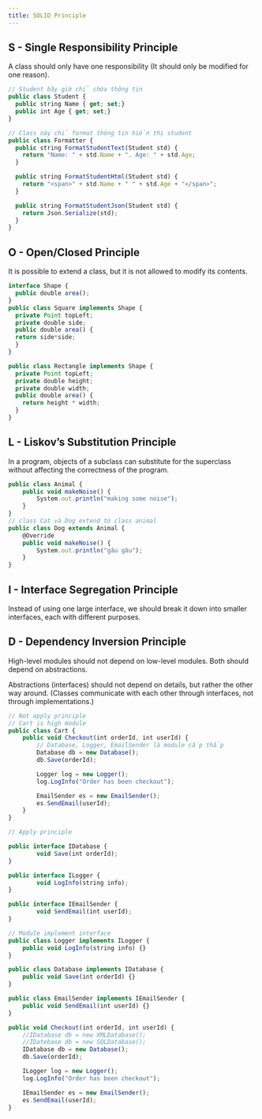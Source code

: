 ```yaml
---
title: SOLID Principle
---
```


## S - Single Responsibility Principle

A class should only have one responsibility (It should only be modified for one reason).

```ts
// Student bây giờ chỉ chứa thông tin
public class Student {
  public string Name { get; set;}
  public int Age { get; set;}
}

// Class này chỉ format thông tin hiển thị student
public class Formatter {
  public string FormatStudentText(Student std) {
    return "Name: " + std.Name + ". Age: " + std.Age;
  }

  public string FormatStudentHtml(Student std) {
    return "<span>" + std.Name + " " + std.Age + "</span>";
  }

  public string FormatStudentJson(Student std) {
    return Json.Serialize(std);
  }
}
```

## O - Open/Closed Principle

It is possible to extend a class, but it is not allowed to modify its contents.

```ts
interface Shape {
  public double area();
}
public class Square implements Shape {
  private Point topLeft;
  private double side;
  public double area() {
  return side*side;
  }
}

public class Rectangle implements Shape {
  private Point topLeft;
  private double height;
  private double width;
  public double area() {
    return height * width;
  }
}
```

## L - Liskov’s Substitution Principle

In a program, objects of a subclass can substitute for the superclass without affecting the correctness of the program.

```ts
public class Animal {
    public void makeNoise() {
        System.out.println("making some noise");
    }
}
// class Cat và Dog extend từ class animal
public class Dog extends Animal {
    @Override
    public void makeNoise() {
        System.out.println("gâu gâu");
    }
}
```

## I - Interface Segregation Principle

Instead of using one large interface, we should break it down into smaller interfaces, each with different purposes.

## D - Dependency Inversion Principle

High-level modules should not depend on low-level modules.
Both should depend on abstractions.

Abstractions (interfaces) should not depend on details, but rather the other way around.
(Classes communicate with each other through interfaces,
not through implementations.)

```ts
// Not apply principle
// Cart is high module
public class Cart {
    public void Checkout(int orderId, int userId) {
        // Database, Logger, EmailSender là module cấp thấp
        Database db = new Database();
        db.Save(orderId);

        Logger log = new Logger();
        log.LogInfo("Order has been checkout");

        EmailSender es = new EmailSender();
        es.SendEmail(userId);
    }
}
```

```ts
// Apply principle

public interface IDatabase {
        void Save(int orderId);
}

public interface ILogger {
        void LogInfo(string info);
}

public interface IEmailSender {
        void SendEmail(int userId);
}

// Module implement interface
public class Logger implements ILogger {
    public void LogInfo(string info) {}
}

public class Database implements IDatabase {
    public void Save(int orderId) {}
}

public class EmailSender implements IEmailSender {
    public void SendEmail(int userId) {}
}

public void Checkout(int orderId, int userId) {
    //IDatabase db = new XMLDatabase();
    //IDatebase db = new SQLDatabase();
    IDatabase db = new Database();
    db.Save(orderId);

    ILogger log = new Logger();
    log.LogInfo("Order has been checkout");

    IEmailSender es = new EmailSender();
    es.SendEmail(userId);
}
```
